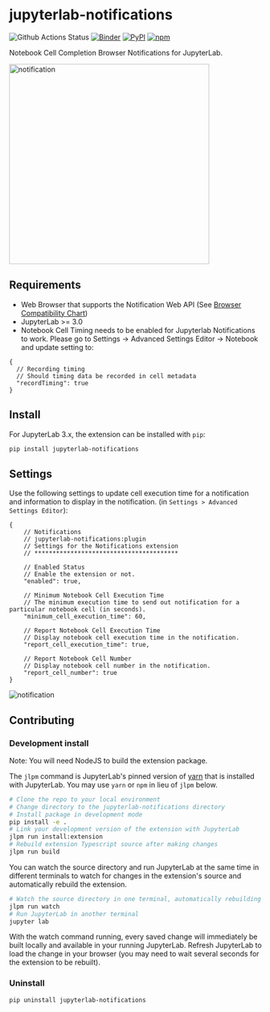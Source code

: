 # jupyterlab-notifications

![Github Actions Status](https://github.com/mwakaba2/jupyterlab-notifications/workflows/Build/badge.svg)
[![Binder](https://mybinder.org/badge_logo.svg)](https://mybinder.org/v2/gh/mwakaba2/jupyterlab-notifications/main?urlpath=/lab/tree/demo.ipynb)
[![PyPI](https://img.shields.io/pypi/v/jupyterlab-notifications.svg)](https://pypi.org/project/jupyterlab-notifications)
[![npm](https://img.shields.io/npm/v/jupyterlab-notifications.svg)](https://www.npmjs.com/package/jupyterlab-notifications)

Notebook Cell Completion Browser Notifications for JupyterLab. 

<img width="398" alt="notification" src="https://user-images.githubusercontent.com/3497137/111880929-2be04480-897c-11eb-8655-7e6702d70d87.png">


## Requirements

* Web Browser that supports the Notification Web API (See [Browser Compatibility Chart](https://developer.mozilla.org/en-US/docs/Web/API/notification#browser_compatibility))
* JupyterLab >= 3.0
* Notebook Cell Timing needs to be enabled for Jupyterlab Notifications to work. Please go to Settings -> Advanced Settings Editor -> Notebook and update setting to:
```json5
{
  // Recording timing
  // Should timing data be recorded in cell metadata
  "recordTiming": true
}
```

## Install

For JupyterLab 3.x, the extension can be installed with `pip`:

```bash
pip install jupyterlab-notifications
```

## Settings

Use the following settings to update cell execution time for a notification and information to display in the notification. (in `Settings > Advanced Settings Editor`):

```json5
{
    // Notifications
    // jupyterlab-notifications:plugin
    // Settings for the Notifications extension
    // ****************************************

    // Enabled Status
    // Enable the extension or not.
    "enabled": true,

    // Minimum Notebook Cell Execution Time
    // The minimum execution time to send out notification for a particular notebook cell (in seconds).
    "minimum_cell_execution_time": 60,

    // Report Notebook Cell Execution Time
    // Display notebook cell execution time in the notification.
    "report_cell_execution_time": true,

    // Report Notebook Cell Number
    // Display notebook cell number in the notification.
    "report_cell_number": true
}
```

![notification](https://user-images.githubusercontent.com/3497137/111881088-01db5200-897d-11eb-8faa-4701cabfcde4.gif)

## Contributing

### Development install

Note: You will need NodeJS to build the extension package.

The `jlpm` command is JupyterLab's pinned version of
[yarn](https://yarnpkg.com/) that is installed with JupyterLab. You may use
`yarn` or `npm` in lieu of `jlpm` below.

```bash
# Clone the repo to your local environment
# Change directory to the jupyterlab-notifications directory
# Install package in development mode
pip install -e .
# Link your development version of the extension with JupyterLab
jlpm run install:extension
# Rebuild extension Typescript source after making changes
jlpm run build
```

You can watch the source directory and run JupyterLab at the same time in different terminals to watch for changes in the extension's source and automatically rebuild the extension.

```bash
# Watch the source directory in one terminal, automatically rebuilding when needed
jlpm run watch
# Run JupyterLab in another terminal
jupyter lab
```

With the watch command running, every saved change will immediately be built locally and available in your running JupyterLab. Refresh JupyterLab to load the change in your browser (you may need to wait several seconds for the extension to be rebuilt).

### Uninstall

```bash
pip uninstall jupyterlab-notifications
```
